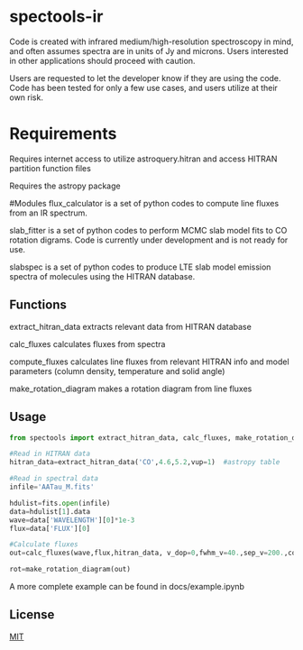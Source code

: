 # spectools-ir
Code is created with infrared medium/high-resolution spectroscopy in mind, and often assumes spectra
are in units of Jy and microns.  Users interested in other applications should proceed with caution.  

Users are requested to let the developer know if they are using the code.  Code has been
tested for only a few use cases, and users utilize at their own risk.

# Requirements
Requires internet access to utilize astroquery.hitran and access HITRAN partition function files

Requires the astropy package

#Modules
flux_calculator is a set of python codes to compute line fluxes from an IR spectrum.

slab_fitter is a set of python codes to perform MCMC slab model fits to CO rotation digrams.  Code is currently
under development and is not ready for use.

slabspec is a set of python codes to produce LTE slab model emission spectra of molecules using the HITRAN database.

## Functions
extract_hitran_data extracts relevant data from HITRAN database

calc_fluxes calculates fluxes from spectra

compute_fluxes calculates line fluxes from relevant HITRAN info and model parameters (column density, temperature and solid angle)

make_rotation_diagram makes a rotation diagram from line fluxes

## Usage

```python
from spectools import extract_hitran_data, calc_fluxes, make_rotation_diagram

#Read in HITRAN data
hitran_data=extract_hitran_data('CO',4.6,5.2,vup=1)  #astropy table

#Read in spectral data
infile='AATau_M.fits'

hdulist=fits.open(infile)
data=hdulist[1].data
wave=data['WAVELENGTH'][0]*1e-3
flux=data['FLUX'][0]

#Calculate fluxes
out=calc_fluxes(wave,flux,hitran_data, v_dop=0,fwhm_v=40.,sep_v=200.,cont=1.05,vet_fits=True, plot=True)

rot=make_rotation_diagram(out)
```

A more complete example can be found in docs/example.ipynb

## License
[MIT](https://choosealicense.com/licenses/mit/)

